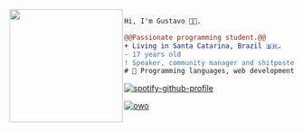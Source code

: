 <img align="left" height="200" src="https://media.giphy.com/media/ao9DUiTKH60XS/giphy.gif"/>

```diff
Hi, I'm Gustavo 👩‍💻.

@@Passionate programming student.@@
+ Living in Santa Catarina, Brazil 🇧🇷.
- 17 years old
! Speaker, community manager and shitposter
# 📖 Programming languages, web development
```

[![spotify-github-profile](https://spotify-github-profile.vercel.app/api/view?uid=fkkf4mwo7bywhmziuhe2mxarl&cover_image=true&theme=novatorem)](https://github.com/kittinan/spotify-github-profile)

[![owo](https://d3vil.cc/github)](https://d3vil.cc/)

